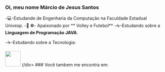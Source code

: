 ### Oi, meu nome Márcio de Jesus Santos



-💻-Estudande de Engenharia da Computação na Faculdade Estadual Univesp.
-🏐 ⚽- Apaixonado por  ** Volley e Futebol**
-☕-Estudando sobre a **Linguagem de Programação JAVA**.

-☕-Estudando sobre a Tecnologia:
<div display="inline"
  <img widht ="50" height="50"src="https://cdn.jsdelivr.net/gh/devicons/devicon/icons/adonisjs/adonisjs-original.svg" />
  <img width ="50" height="50" src="https://cdn.jsdelivr.net/gh/devicons/devicon/icons/adonisjs/adonisjs-original.svg" />
  (/div>
  ### Você tambem me encontra em:
  <a href="www.linkedin.com/in/marcio-de-jesus-santos-bb683737"
   <img src="(https://img.shields.io/badge/linkedin-%230077B5.svg?style=for-the-badge&logo=linkedin&logoColor=white " /> 
  </a>
          
          
           
            
          
 
          
          
          
            
          
